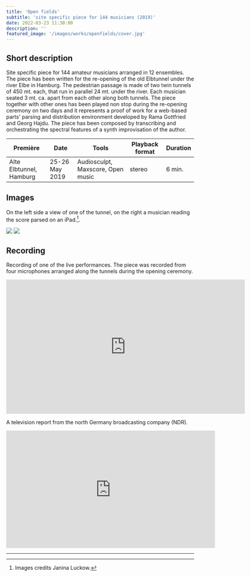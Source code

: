 ```yaml
---
title: 'Open fields'
subtitle: 'site specific piece for 144 musicians (2019)'
date: 2022-03-23 11:30:00
description: ''
featured_image: '/images/works/openfields/cover.jpg'
---
```




## Short description

Site specific piece for 144 amateur musicians arranged in 12 ensembles. The piece has been written for the re-opening of the old Elbtunnel under the river Elbe in Hamburg. The pedestrian passage is made of two twin tunnels of 450 mt. each, that run in parallel 24 mt. under the river. Each musician seated 3 mt. ca. apart from each other along both tunnels. The piece together with other ones has been played non stop during the re-opening ceremony on two days and it represents a proof of work for a web-based parts' parsing and distribution environment developed by Rama Gottfried and Georg Hajdu. 
The piece has been composed by transcribing and orchestrating the spectral features of a synth improvisation of the author.  


| Première                  | Date             | Tools                               | Playback format       | Duration   |
|---------------------------|------------------|-------------------------------------|-----------------------|------------|
| Alte Elbtunnel, Hamburg   | 25-26 May 2019   | Audiosculpt, Maxscore, Open music   | stereo                | 6 min.     |



## Images

On the left side a view of one of the tunnel, on the right a musician reading the score parsed on an iPad.[^1].

[^1]: Images credits Janina Luckow.

<div class="gallery" data-columns="2">
	<img src="{{site.baseurl}}/images/works/openfields/snippet-1.jpg">
	<img src="{{site.baseurl}}/images/works/openfields/snippet-2.jpg">
</div>




## Recording

Recording of one of the live performances.
The piece was recorded from four microphones arranged along the tunnels during the opening ceremony.


<iframe src="https://player.vimeo.com/video/690681774" width="640" height="360" frameborder="0" allowfullscreen></iframe>


A television report from the north Germany broadcasting company (NDR). 


<iframe width="560" height="315" src="https://www.youtube.com/embed/cdnA_ZijYUI" title="YouTube video player" frameborder="0" allowfullscreen></iframe>

---
